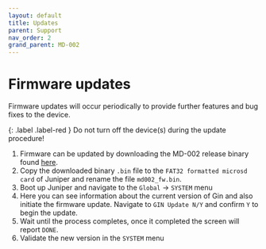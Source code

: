 ```yaml
---
layout: default
title: Updates
parent: Support
nav_order: 2
grand_parent: MD-002
---
```


# Firmware updates

Firmware updates will occur periodically to provide further features and bug fixes to the device. 

{: .label .label-red }
Do not turn off the device(s) during the update procedure! 

1. Firmware can be updated by downloading the MD-002 release binary found [here](https://www.mnemonicdevices.io/).
2. Copy the downloaded binary `.bin` file to the `FAT32 formatted microsd card` of Juniper and rename the file `md002_fw.bin`.
3. Boot up Juniper and navigate to the `Global` -> `SYSTEM` menu
4. Here you can see information about the current version of Gin and also initiate the firmware update. Navigate to `GIN Update N/Y` and confirm `Y` to begin the update.
5. Wait until the process completes, once it completed the screen will report `DONE`. 
6. Validate the new version in the `SYSTEM` menu